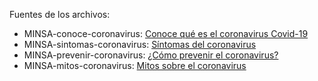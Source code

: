 Fuentes de los archivos:

- MINSA-conoce-coronavirus: [Conoce qué es el coronavirus Covid-19](https://www.gob.pe/institucion/minsa/campa%C3%B1as/699-conoce-que-es-el-coronavirus-covid-19)
- MINSA-sintomas-coronavirus: [Síntomas del coronavirus](https://www.gob.pe/8665-sintomas-del-coronavirus-conocer-si-puedo-haber-contraido-el-covid-19)
- MINSA-prevenir-coronavirus: [¿Cómo prevenir el coronavirus?](https://www.gob.pe/8663)
- MINSA-mitos-coronavirus: [Mitos sobre el coronavirus](https://www.gob.pe/8664-ministerio-de-salud-mitos-sobre-el-coronavirus )
